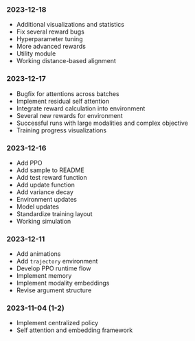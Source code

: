 ### 2023-12-18
- Additional visualizations and statistics
- Fix several reward bugs
- Hyperparameter tuning
- More advanced rewards
- Utility module
- Working distance-based alignment

### 2023-12-17
- Bugfix for attentions across batches
- Implement residual self attention
- Integrate reward calculation into environment
- Several new rewards for environment
- Successful runs with large modalities and complex objective
- Training progress visualizations

### 2023-12-16
- Add PPO
- Add sample to README
- Add test reward function
- Add update function
- Add variance decay
- Environment updates
- Model updates
- Standardize training layout
- Working simulation

### 2023-12-11
- Add animations
- Add `trajectory` environment
- Develop PPO runtime flow
- Implement memory
- Implement modality embeddings
- Revise argument structure

### 2023-11-04 (1-2)
- Implement centralized policy
- Self attention and embedding framework
